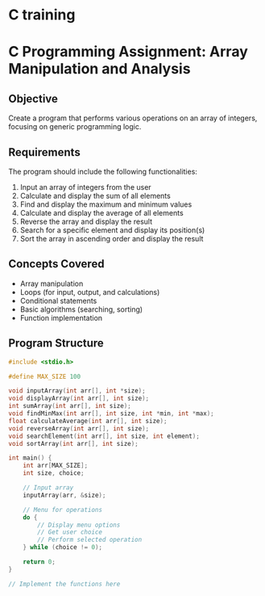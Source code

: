 # C training

# C Programming Assignment: Array Manipulation and Analysis

## Objective

Create a program that performs various operations on an array of integers, focusing on generic programming logic.

## Requirements

The program should include the following functionalities:

1. Input an array of integers from the user
2. Calculate and display the sum of all elements
3. Find and display the maximum and minimum values
4. Calculate and display the average of all elements
5. Reverse the array and display the result
6. Search for a specific element and display its position(s)
7. Sort the array in ascending order and display the result

## Concepts Covered

- Array manipulation
- Loops (for input, output, and calculations)
- Conditional statements
- Basic algorithms (searching, sorting)
- Function implementation

## Program Structure

```c
#include <stdio.h>

#define MAX_SIZE 100

void inputArray(int arr[], int *size);
void displayArray(int arr[], int size);
int sumArray(int arr[], int size);
void findMinMax(int arr[], int size, int *min, int *max);
float calculateAverage(int arr[], int size);
void reverseArray(int arr[], int size);
void searchElement(int arr[], int size, int element);
void sortArray(int arr[], int size);

int main() {
    int arr[MAX_SIZE];
    int size, choice;

    // Input array
    inputArray(arr, &size);

    // Menu for operations
    do {
        // Display menu options
        // Get user choice
        // Perform selected operation
    } while (choice != 0);

    return 0;
}

// Implement the functions here
```

